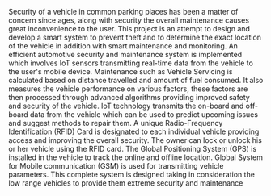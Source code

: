 Security of a vehicle in common parking places has been a matter of concern since ages, along with security the overall maintenance causes great inconvenience to the user. This project is an attempt to design and develop a smart system to prevent theft and to determine the exact location of the vehicle in addition with smart maintenance and monitoring. An efficient automotive security and maintenance system is implemented which involves IoT sensors transmitting real-time data from the vehicle to the user's mobile device. Maintenance such as Vehicle Servicing is calculated based on distance travelled and amount of fuel consumed. It also measures the vehicle performance on various factors, these factors are then processed through advanced algorithms providing improved safety and security of the vehicle. IoT technology transmits the on-board and off-board data from the vehicle which can be used to predict upcoming issues and suggest methods to repair them. A unique Radio-Frequency Identification (RFID) Card is designated to each individual vehicle providing access and improving the overall security. The owner can lock or unlock his or her vehicle using the RFID card. The Global Positioning System (GPS) is installed in the vehicle to track the online and offline location. Global System for Mobile communication (GSM) is used for transmitting vehicle parameters. This complete system is designed taking in consideration the low range vehicles to provide them extreme security and maintenance
